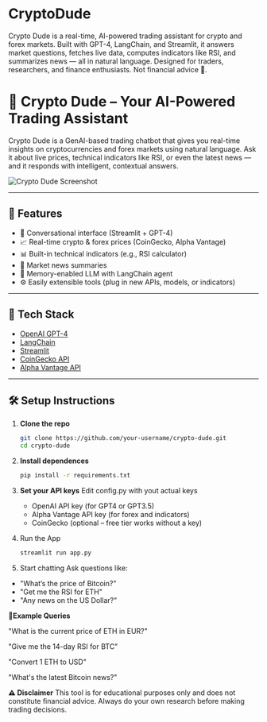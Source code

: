 # CryptoDude
Crypto Dude is a real-time, AI-powered trading assistant for crypto and forex markets. Built with GPT-4, LangChain, and Streamlit, it answers market questions, fetches live data, computes indicators like RSI, and summarizes news — all in natural language. Designed for traders, researchers, and finance enthusiasts. Not financial advice 🚀.

# 🤖 Crypto Dude – Your AI-Powered Trading Assistant

Crypto Dude is a GenAI-based trading chatbot that gives you real-time insights on cryptocurrencies and forex markets using natural language. Ask it about live prices, technical indicators like RSI, or even the latest news — and it responds with intelligent, contextual answers.

![Crypto Dude Screenshot](screenshot.png) <!-- Optional: Add a screenshot later -->

---

## 🚀 Features

- 💬 Conversational interface (Streamlit + GPT-4)
- 📈 Real-time crypto & forex prices (CoinGecko, Alpha Vantage)
- 📊 Built-in technical indicators (e.g., RSI calculator)
- 📰 Market news summaries
- 🧠 Memory-enabled LLM with LangChain agent
- ⚙️ Easily extensible tools (plug in new APIs, models, or indicators)

---

## 🧱 Tech Stack

- [OpenAI GPT-4](https://platform.openai.com/)
- [LangChain](https://www.langchain.com/)
- [Streamlit](https://streamlit.io/)
- [CoinGecko API](https://www.coingecko.com/en/api)
- [Alpha Vantage API](https://www.alphavantage.co/)

---

## 🛠️ Setup Instructions

1. **Clone the repo**
   ```bash
   git clone https://github.com/your-username/crypto-dude.git
   cd crypto-dude

2. **Install dependences**
   ```bash
   pip install -r requirements.txt

3. **Set your API keys**
   Edit config.py with yout actual keys
   - OpenAI API key (for GPT4 or GPT3.5)
   - Alpha Vantage API key (for forex and indicators)
   - CoinGecko (optional – free tier works without a key)
  
4. Run the App
   ```bash
   streamlit run app.py

6. Start chatting Ask questions like:
  - "What’s the price of Bitcoin?"
  - "Get me the RSI for ETH"
  - "Any news on the US Dollar?"

**🧪Example Queries**

"What is the current price of ETH in EUR?"

"Give me the 14-day RSI for BTC"

"Convert 1 ETH to USD"

"What's the latest Bitcoin news?"

**⚠️ Disclaimer**
This tool is for educational purposes only and does not constitute financial advice. Always do your own research before making trading decisions.
